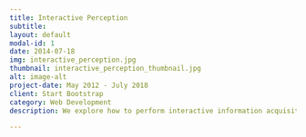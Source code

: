 ```yaml
---
title: Interactive Perception
subtitle:
layout: default
modal-id: 1
date: 2014-07-18
img: interactive_perception.jpg
thumbnail: interactive_perception_thumbnail.jpg
alt: image-alt
project-date: May 2012 - July 2018
client: Start Bootstrap
category: Web Development
description: We explore how to perform interactive information acquisition by picking manipulation actions that can enhance 3D Perception

---
```

